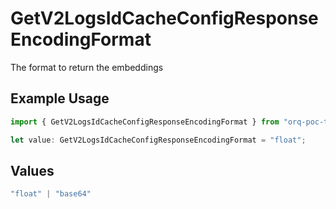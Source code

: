 # GetV2LogsIdCacheConfigResponseEncodingFormat

The format to return the embeddings

## Example Usage

```typescript
import { GetV2LogsIdCacheConfigResponseEncodingFormat } from "orq-poc-typescript-multi-env-version/models/operations";

let value: GetV2LogsIdCacheConfigResponseEncodingFormat = "float";
```

## Values

```typescript
"float" | "base64"
```